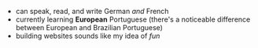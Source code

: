 - can speak, read, and write German *and* French
- currently learning **European** Portuguese (there's a noticeable difference between European and Brazilian Portuguese)
- building websites sounds like my idea of *fun*

